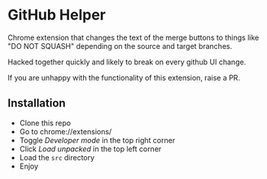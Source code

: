 # GitHub Helper
Chrome extension that changes the text of the merge buttons to things like "DO NOT SQUASH" depending on the source and target branches.

Hacked together quickly and likely to break on every github UI change.

If you are unhappy with the functionality of this extension, raise a PR.

## Installation
* Clone this repo
* Go to chrome://extensions/
* Toggle *Developer mode* in the top right corner
* Click *Load unpacked* in the top left corner
* Load the `src` directory
* Enjoy
